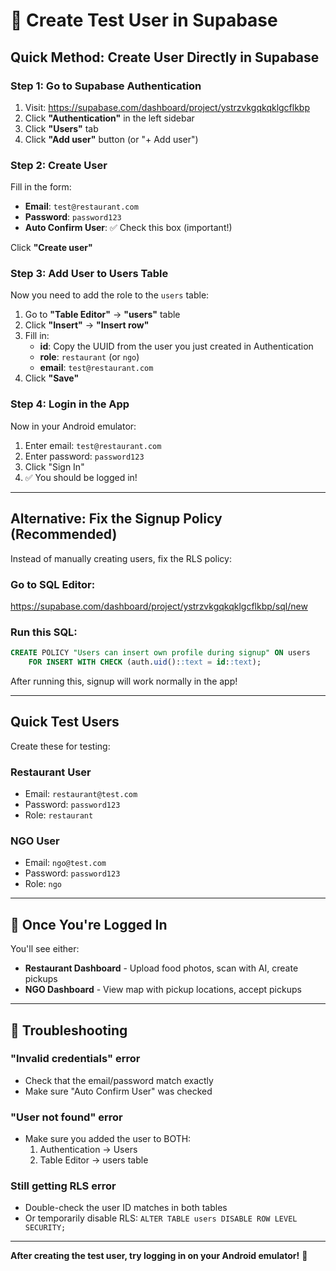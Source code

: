 # 🔑 Create Test User in Supabase

## Quick Method: Create User Directly in Supabase

### Step 1: Go to Supabase Authentication

1. Visit: https://supabase.com/dashboard/project/ystrzvkgqkqklgcflkbp
2. Click **"Authentication"** in the left sidebar
3. Click **"Users"** tab
4. Click **"Add user"** button (or "+ Add user")

### Step 2: Create User

Fill in the form:
- **Email**: `test@restaurant.com`
- **Password**: `password123`
- **Auto Confirm User**: ✅ Check this box (important!)

Click **"Create user"**

### Step 3: Add User to Users Table

Now you need to add the role to the `users` table:

1. Go to **"Table Editor"** → **"users"** table
2. Click **"Insert"** → **"Insert row"**
3. Fill in:
   - **id**: Copy the UUID from the user you just created in Authentication
   - **role**: `restaurant` (or `ngo`)
   - **email**: `test@restaurant.com`
4. Click **"Save"**

### Step 4: Login in the App

Now in your Android emulator:
1. Enter email: `test@restaurant.com`
2. Enter password: `password123`
3. Click "Sign In"
4. ✅ You should be logged in!

---

## Alternative: Fix the Signup Policy (Recommended)

Instead of manually creating users, fix the RLS policy:

### Go to SQL Editor:
https://supabase.com/dashboard/project/ystrzvkgqkqklgcflkbp/sql/new

### Run this SQL:
```sql
CREATE POLICY "Users can insert own profile during signup" ON users
    FOR INSERT WITH CHECK (auth.uid()::text = id::text);
```

After running this, signup will work normally in the app!

---

## Quick Test Users

Create these for testing:

### Restaurant User
- Email: `restaurant@test.com`
- Password: `password123`
- Role: `restaurant`

### NGO User
- Email: `ngo@test.com`
- Password: `password123`
- Role: `ngo`

---

## 🎯 Once You're Logged In

You'll see either:
- **Restaurant Dashboard** - Upload food photos, scan with AI, create pickups
- **NGO Dashboard** - View map with pickup locations, accept pickups

---

## 🐛 Troubleshooting

### "Invalid credentials" error
- Check that the email/password match exactly
- Make sure "Auto Confirm User" was checked

### "User not found" error
- Make sure you added the user to BOTH:
  1. Authentication → Users
  2. Table Editor → users table

### Still getting RLS error
- Double-check the user ID matches in both tables
- Or temporarily disable RLS: `ALTER TABLE users DISABLE ROW LEVEL SECURITY;`

---

**After creating the test user, try logging in on your Android emulator!** 🚀



